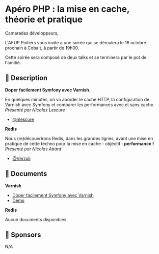 # Apéro PHP : la mise en cache, théorie et pratique

Camarades développeurs,

L'AFUP Poitiers vous invite à une soirée qui se déroulera le 18 octobre prochain à Cobalt, à partir de 19h00.

Cette soirée sera composé de deux talks et se terminera par le pot de l'amitié.

## 📜 Description

**Doper facilement Symfony avec Varnish.**

En quelques minutes, on va aborder le cache HTTP, la configuration de Varnish avec Symfony et comparer les performances avec et sans cache.
<br>
_Présenté par Nicolas Lescure_

- [@nlescure](https://twitter.com/nlescure)

**Redis**

Nous (re)découvrirons Redis, dans les grandes lignes, avant une mise en pratique de cette techno pour la mise en cache - objectif : **performance !**
<br>
_Présenté par Nicolas Attard_

- [@Verzuli](https://twitter.com/Verzuli)

## 📂 Documents

**Varnish**

- [Doper facilement Symfony avec Varnish](https://github.com/nlescure/AFUP_demo_symfony_varnish/blob/master/Doper%20facilement%20Symfony%20avec%20Varnish.pptx)
- [Demo](https://github.com/nlescure/AFUP_demo_symfony_varnish)

**Redis**

Aucun documents disponibles.

## 💖 Sponsors

N/A